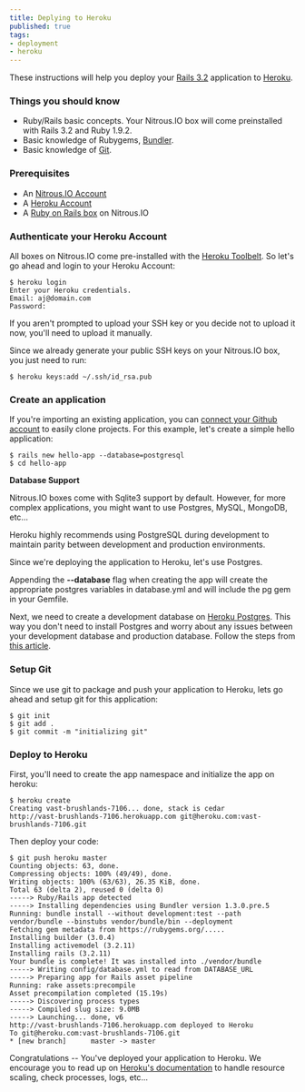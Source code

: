 ```yaml
---
title: Deplying to Heroku
published: true
tags:
- deployment
- heroku
---
```


These instructions will help you deploy your [Rails 3.2](http://guides.rubyonrails.org/3_2_release_notes.html) application to [Heroku](https://heroku.com).

### Things you should know

* Ruby/Rails basic concepts. Your Nitrous.IO box will come preinstalled with Rails 3.2 and Ruby 1.9.2.
* Basic knowledge of Rubygems, [Bundler](http://gembundler.com/).
* Basic knowledge of [Git](http://git-scm.com/).

### Prerequisites

* An [Nitrous.IO Account](https://www.nitrous.io)
* A [Heroku Account](https://www.heroku.com)
* A [Ruby on Rails box](/box-new) on Nitrous.IO

### Authenticate your Heroku Account

All boxes on Nitrous.IO come pre-installed with the [Heroku Toolbelt](https://toolbelt.heroku.com/). So let's go ahead and login to your Heroku Account:

    $ heroku login
    Enter your Heroku credentials.
    Email: aj@domain.com
    Password:

<p class="alert">If you aren't prompted to upload your SSH key or you decide not to upload it now, you'll need to upload it manually.</p>

Since we already generate your public SSH keys on your Nitrous.IO box, you just need to run:

    $ heroku keys:add ~/.ssh/id_rsa.pub

### Create an application

If you're importing an existing application, you can [connect your Github account](/github-add-key) to easily clone projects. For this example, let's create a simple hello application:

    $ rails new hello-app --database=postgresql
    $ cd hello-app

**Database Support**

Nitrous.IO boxes come with Sqlite3 support by default. However, for more complex applications, you might want to use Postgres, MySQL, MongoDB, etc…

<p class="note">Heroku highly recommends using PostgreSQL during development to maintain parity between development and production environments.</p>

Since we're deploying the application to Heroku, let's use Postgres.

Appending the **--database** flag when creating the app will create the appropriate postgres variables in database.yml and will include the pg gem in your Gemfile.

Next, we need to create a development database on [Heroku Postgres](https://postgres.heroku.com). This way you don't need to install Postgres and worry about any issues between your development database and production database. Follow the steps from [this article](/postgres).

### Setup Git

Since we use git to package and push your application to Heroku, lets go ahead and setup git for this application:

    $ git init
    $ git add .
    $ git commit -m "initializing git"

### Deploy to Heroku

First, you'll need to create the app namespace and initialize the app on heroku:

    $ heroku create
    Creating vast-brushlands-7106... done, stack is cedar
    http://vast-brushlands-7106.herokuapp.com git@heroku.com:vast-brushlands-7106.git

Then deploy your code:

    $ git push heroku master
    Counting objects: 63, done.
    Compressing objects: 100% (49/49), done.
    Writing objects: 100% (63/63), 26.35 KiB, done.
    Total 63 (delta 2), reused 0 (delta 0)
    -----> Ruby/Rails app detected
    -----> Installing dependencies using Bundler version 1.3.0.pre.5
    Running: bundle install --without development:test --path vendor/bundle --binstubs vendor/bundle/bin --deployment
    Fetching gem metadata from https://rubygems.org/.....
    Installing builder (3.0.4)
    Installing activemodel (3.2.11)
    Installing rails (3.2.11)
    Your bundle is complete! It was installed into ./vendor/bundle
    -----> Writing config/database.yml to read from DATABASE_URL
    -----> Preparing app for Rails asset pipeline
    Running: rake assets:precompile
    Asset precompilation completed (15.19s)
    -----> Discovering process types
    -----> Compiled slug size: 9.0MB
    -----> Launching... done, v6
    http://vast-brushlands-7106.herokuapp.com deployed to Heroku
    To git@heroku.com:vast-brushlands-7106.git
    * [new branch]      master -> master

Congratulations -- You've deployed your application to Heroku. We encourage you to read up on [Heroku's documentation](https://devcenter.heroku.com/) to handle resource scaling, check processes, logs, etc…